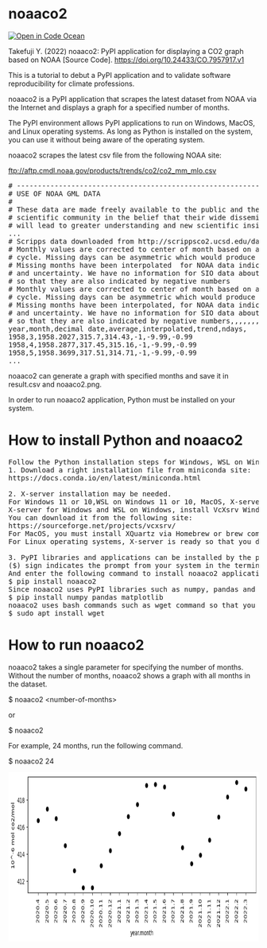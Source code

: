 # noaaco2
[![Open in Code Ocean](https://codeocean.com/codeocean-assets/badge/open-in-code-ocean.svg)](https://codeocean.com/capsule/1444046/tree)

Takefuji Y. (2022) noaaco2: PyPI application for displaying a CO2 graph based on NOAA [Source Code]. https://doi.org/10.24433/CO.7957917.v1

This is a tutorial to debut a PyPI application and to validate software reproducibility for climate professions.

noaaco2 is a PyPI application that scrapes the latest dataset from NOAA via the Internet and 
displays a graph for a specified number of months.

The PyPI environment allows PyPI applications to run on Windows, MacOS, and Linux operating systems.
As long as Python is installed on the system, you can use it without being aware of the operating system.

noaaco2 scrapes the latest csv file from the following NOAA site:

ftp://aftp.cmdl.noaa.gov/products/trends/co2/co2_mm_mlo.csv
<pre>
# --------------------------------------------------------------------							
# USE OF NOAA GML DATA							
#							
# These data are made freely available to the public and the							
# scientific community in the belief that their wide dissemination							
# will lead to greater understanding and new scientific insights.							
...
# Scripps data downloaded from http://scrippsco2.ucsd.edu/data/atmospheric_co2							
# Monthly values are corrected to center of month based on average seasonal							
# cycle. Missing days can be asymmetric which would produce a high or low bias.							
# Missing months have been interpolated	 for NOAA data indicated by negative stdev						
# and uncertainty. We have no information for SIO data about Ndays	 stdv	 unc					
# so that they are also indicated by negative numbers							
# Monthly values are corrected to center of month based on average seasonal,,,,,,,
# cycle. Missing days can be asymmetric which would produce a high or low bias.,,,,,,,
# Missing months have been interpolated, for NOAA data indicated by negative stdev,,,,,,
# and uncertainty. We have no information for SIO data about Ndays, stdv, unc,,,,,
# so that they are also indicated by negative numbers,,,,,,,
year,month,decimal date,average,interpolated,trend,ndays,
1958,3,1958.2027,315.7,314.43,-1,-9.99,-0.99
1958,4,1958.2877,317.45,315.16,-1,-9.99,-0.99
1958,5,1958.3699,317.51,314.71,-1,-9.99,-0.99
...
</pre>

noaaco2 can generate a graph with specified months and save it in result.csv and noaaco2.png.

In order to run noaaco2 application, Python must be installed on your system.
# How to install Python and noaaco2
<pre>
Follow the Python installation steps for Windows, WSL on Windows, MacOS, and Linux operating systems.
1. Download a right installation file from miniconda site:
https://docs.conda.io/en/latest/miniconda.html

2. X-server installation may be needed.
For Windows 11 or 10,WSL on Windows 11 or 10, MacOS, X-server must be installed.
X-server for Windows and WSL on Windows, install VcXsrv Windows X Server.
You can download it from the following site:
https://sourceforge.net/projects/vcxsrv/
For MacOS, you must install XQuartz via Homebrew or brew command.
For Linux operating systems, X-server is ready so that you don't need to install it.

3. PyPI libraries and applications can be installed by the pip installation command.
($) sign indicates the prompt from your system in the terminal. Open the terminal.
And enter the following command to install noaaco2 application.
$ pip install noaaco2
Since noaaco2 uses PyPI libraries such as numpy, pandas and matplotlib, you must install them.
$ pip install numpy pandas matplotlib
noaaco2 uses bash commands such as wget command so that you must install it.
$ sudo apt install wget
</pre>
# How to run noaaco2
noaaco2 takes a single parameter for specifying the number of months. 
Without the number of months, noaaco2 shows a graph with all months in the dataset.

$ noaaco2 \<number-of-months\>

or

$ noaaco2

For example, 24 months, run the following command.

$ noaaco2 24

<img src='https://github.com/ytakefuji/noaaco2/raw/main/noaaco2.png' width=850 height=340 >
 
